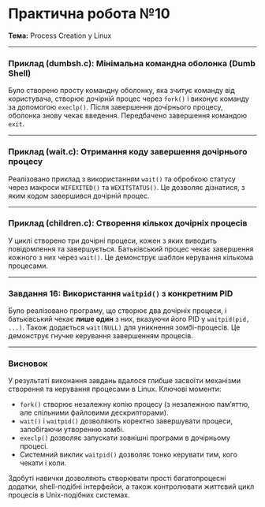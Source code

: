 # Практична робота №10
**Тема:** Process Creation у Linux

---

### Приклад (dumbsh.c): Мінімальна командна оболонка (Dumb Shell)

Було створено просту командну оболонку, яка зчитує команду від користувача, створює дочірній процес через `fork()` і виконує команду за допомогою `execlp()`. Після завершення дочірнього процесу, оболонка знову чекає введення. Передбачено завершення командою `exit`.

---

### Приклад (wait.c): Отримання коду завершення дочірнього процесу

Реалізовано приклад з використанням `wait()` та обробкою статусу через макроси `WIFEXITED()` та `WEXITSTATUS()`. Це дозволяє дізнатися, з яким кодом завершився дочірній процес.

---

### Приклад (children.c): Створення кількох дочірніх процесів

У циклі створено три дочірні процеси, кожен з яких виводить повідомлення та завершується. Батьківський процес чекає завершення кожного з них через `wait()`. Це демонструє шаблон керування кількома процесами.

---

### Завдання 16: Використання `waitpid()` з конкретним PID

Було реалізовано програму, що створює два дочірніх процеси, і батьківський чекає **лише один** з них, вказуючи його PID у `waitpid(pid, ...)`. Також додається `wait(NULL)` для уникнення зомбі-процесів. Це демонструє гнучке керування завершенням процесів.

---

### Висновок

У результаті виконання завдань вдалося глибше засвоїти механізми створення та керування процесами в Linux. Ключові моменти:

* `fork()` створює незалежну копію процесу (з незалежною пам’яттю, але спільними файловими дескрипторами).
* `wait()` і `waitpid()` дозволяють коректно завершувати процеси, запобігаючи утворенню зомбі.
* `execlp()` дозволяє запускати зовнішні програми в дочірньому процесі.
* Системний виклик `waitpid()` дозволяє тонко керувати тим, кого чекати і коли.

Здобуті навички дозволяють створювати прості багатопроцесні додатки, shell-подібні інтерфейси, а також контролювати життєвий цикл процесів в Unix-подібних системах.
